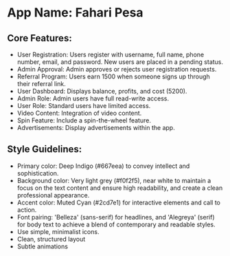 # **App Name**: Fahari Pesa

## Core Features:

- User Registration: Users register with username, full name, phone number, email, and password. New users are placed in a pending status.
- Admin Approval: Admin approves or rejects user registration requests.
- Referral Program: Users earn 1500 when someone signs up through their referral link.
- User Dashboard: Displays balance, profits, and cost (5200).
- Admin Role: Admin users have full read-write access.
- User Role: Standard users have limited access.
- Video Content: Integration of video content.
- Spin Feature: Include a spin-the-wheel feature.
- Advertisements: Display advertisements within the app.

## Style Guidelines:

- Primary color: Deep Indigo (#667eea) to convey intellect and sophistication.
- Background color: Very light grey (#f0f2f5), near white to maintain a focus on the text content and ensure high readability, and create a clean professional appearance.
- Accent color: Muted Cyan (#2cd7e1) for interactive elements and call to action.
- Font pairing: 'Belleza' (sans-serif) for headlines, and 'Alegreya' (serif) for body text to achieve a blend of contemporary and readable styles.
- Use simple, minimalist icons.
- Clean, structured layout
- Subtle animations